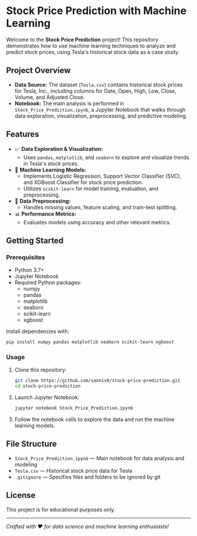 # Stock Price Prediction with Machine Learning

Welcome to the **Stock Price Prediction** project! This repository demonstrates how to use machine learning techniques to analyze and predict stock prices, using Tesla's historical stock data as a case study.

## Project Overview

- **Data Source:** The dataset (`Tesla.csv`) contains historical stock prices for Tesla, Inc., including columns for Date, Open, High, Low, Close, Volume, and Adjusted Close.
- **Notebook:** The main analysis is performed in `Stock_Price_Prediction.ipynb`, a Jupyter Notebook that walks through data exploration, visualization, preprocessing, and predictive modeling.

## Features

- 📈 **Data Exploration & Visualization:**
  - Uses `pandas`, `matplotlib`, and `seaborn` to explore and visualize trends in Tesla's stock prices.
- 🤖 **Machine Learning Models:**
  - Implements Logistic Regression, Support Vector Classifier (SVC), and XGBoost Classifier for stock price prediction.
  - Utilizes `scikit-learn` for model training, evaluation, and preprocessing.
- 🧹 **Data Preprocessing:**
  - Handles missing values, feature scaling, and train-test splitting.
- 📊 **Performance Metrics:**
  - Evaluates models using accuracy and other relevant metrics.

## Getting Started

### Prerequisites
- Python 3.7+
- Jupyter Notebook
- Required Python packages:
  - numpy
  - pandas
  - matplotlib
  - seaborn
  - scikit-learn
  - xgboost

Install dependencies with:
```bash
pip install numpy pandas matplotlib seaborn scikit-learn xgboost
```

### Usage
1. Clone this repository:
   ```bash
   git clone https://github.com/sanniv0/stock-price-prediction.git
   cd stock-price-prediction
   ```
2. Launch Jupyter Notebook:
   ```bash
   jupyter notebook Stock_Price_Prediction.ipynb
   ```
3. Follow the notebook cells to explore the data and run the machine learning models.

## File Structure
- `Stock_Price_Prediction.ipynb` — Main notebook for data analysis and modeling
- `Tesla.csv` — Historical stock price data for Tesla
- `.gitignore` — Specifies files and folders to be ignored by git

## License
This project is for educational purposes only.

---

*Crafted with ❤️ for data science and machine learning enthusiasts!*
